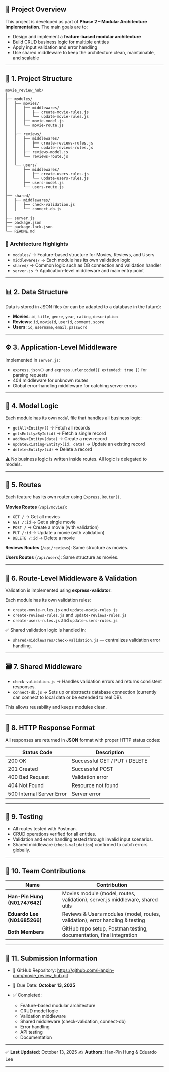 ## 📝 Project Overview

This project is developed as part of **Phase 2 – Modular Architecture Implementation**.
The main goals are to:

* Design and implement a **feature-based modular architecture**
* Build CRUD business logic for multiple entities
* Apply input validation and error handling
* Use shared middleware to keep the architecture clean, maintainable, and scalable

---

## 📁 1. Project Structure

```
movie_review_hub/
│
├── modules/
│   ├── movies/
│   │   ├── middlewares/
│   │   │   ├── create-movie-rules.js
│   │   │   └── update-movie-rules.js
│   │   ├── movie-model.js
│   │   └── movie-route.js
│   │
│   ├── reviews/
│   │   ├── middlewares/
│   │   │   ├── create-reviews-rules.js
│   │   │   └── update-reviews-rules.js
│   │   ├── reviews-model.js
│   │   └── reviews-route.js
│   │
│   └── users/
│       ├── middlewares/
│       │   ├── create-users-rules.js
│       │   └── update-users-rules.js
│       ├── users-model.js
│       └── users-route.js
│
├── shared/
│   ├── middlewares/
│   │   ├── check-validation.js
│   │   └── connect-db.js
│
├── server.js
├── package.json
├── package-lock.json
└── README.md
```

### 🔸 Architecture Highlights

* `modules/` → Feature-based structure for Movies, Reviews, and Users
* `middlewares/` → Each module has its own validation logic
* `shared/` → Common logic such as DB connection and validation handler
* `server.js` → Application-level middleware and main entry point

---

## 📊 2. Data Structure

Data is stored in JSON files (or can be adapted to a database in the future):

* **Movies**: `id`, `title`, `genre`, `year`, `rating`, `description`
* **Reviews**: `id`, `movieId`, `userId`, `comment`, `score`
* **Users**: `id`, `username`, `email`, `password`

---

## ⚙️ 3. Application-Level Middleware

Implemented in `server.js`:

* `express.json()` and `express.urlencoded({ extended: true })` for parsing requests
* 404 middleware for unknown routes
* Global error-handling middleware for catching server errors

---

## 🧠 4. Model Logic

Each module has its own `model` file that handles all business logic:

* `getAll<Entity>()` → Fetch all records
* `get<Entity>ById(id)` → Fetch a single record
* `addNew<Entity>(data)` → Create a new record
* `updateExisting<Entity>(id, data)` → Update an existing record
* `delete<Entity>(id)` → Delete a record

⚠️ No business logic is written inside routes.
All logic is delegated to models.

---

## 🧭 5. Routes

Each feature has its own router using `Express.Router()`.

**Movies Routes** (`/api/movies`):

* `GET /` → Get all movies
* `GET /:id` → Get a single movie
* `POST /` → Create a movie (with validation)
* `PUT /:id` → Update a movie (with validation)
* `DELETE /:id` → Delete a movie

**Reviews Routes** (`/api/reviews`):
Same structure as movies.

**Users Routes** (`/api/users`):
Same structure as movies.

---

## 🧪 6. Route-Level Middleware & Validation

Validation is implemented using **express-validator**.

Each module has its own validation rules:

* `create-movie-rules.js` and `update-movie-rules.js`
* `create-reviews-rules.js` and `update-reviews-rules.js`
* `create-users-rules.js` and `update-users-rules.js`

✅ Shared validation logic is handled in:

* `shared/middlewares/check-validation.js` — centralizes validation error handling.

---

## 🗃️ 7. Shared Middleware

* `check-validation.js` → Handles validation errors and returns consistent responses.
* `connect-db.js` → Sets up or abstracts database connection (currently can connect to local data or be extended to real DB).

This allows reusability and keeps modules clean.

---

## 📡 8. HTTP Response Format

All responses are returned in **JSON** format with proper HTTP status codes:

| Status Code               | Description                   |
| ------------------------- | ----------------------------- |
| 200 OK                    | Successful GET / PUT / DELETE |
| 201 Created               | Successful POST               |
| 400 Bad Request           | Validation error              |
| 404 Not Found             | Resource not found            |
| 500 Internal Server Error | Server error                  |

---

## 🧰 9. Testing

* All routes tested with Postman.
* CRUD operations verified for all entities.
* Validation and error handling tested through invalid input scenarios.
* Shared middleware (`check-validation`) confirmed to catch errors globally.

---

## 👥 10. Team Contributions

| Name              | Contribution                                                                  |
| ----------------- | ----------------------------------------------------------------------------- |
| **Han-Pin Hung (N01747642)**  | Movies module (model, routes, validation), server.js middleware, shared utils |
| **Eduardo Lee (N01685266)** | Reviews & Users modules (model, routes, validation), error handling & testing |
| **Both Members**  | GitHub repo setup, Postman testing, documentation, final integration          |

---

## 🚀 11. Submission Information

* 📎 GitHub Repository: https://github.com/Hanpin-com/movie_review_hub.git
* 📅 Due Date: **October 13, 2025**
* ✅ Completed:

  * Feature-based modular architecture
  * CRUD model logic
  * Validation middleware
  * Shared middleware (check-validation, connect-db)
  * Error handling
  * API testing
  * Documentation

---

✅ **Last Updated:** October 13, 2025
✍️ **Authors:** Han-Pin Hung & Eduardo Lee

---